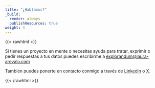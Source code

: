 ```yaml
---
title: "¿Hablamos?"
_build:
  render: always
  publishResources: true
weight: 4
---
```


{{< rawhtml >}}

Si tienes un proyecto en mente o necesitas ayuda para tratar, exprimir o pedir respuestas a tus datos puedes escribirme a <a href="mailto:explorandum@laura-arevalo.com" style="color: #ffffff; background-color: #008AD7">explorandum@laura-arevalo.com</a>  

También puedes ponerte en contacto conmigo a través de <a href="https://www.linkedin.com/in/laremartin/" target="_blank" rel="noopener noreferrer">Linkedin</a> o <a href="https://x.com/laremar71n" target="_blank" rel="noopener noreferrer">X</a>.

{{< /rawhtml >}}

